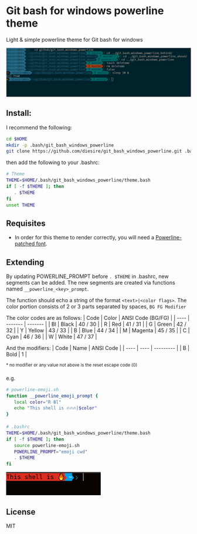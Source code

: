# Git bash for windows powerline theme

Light & simple powerline theme for Git bash for windows

![ScreenShot](screenshot.png)


## Install:

I recommend the following:

```bash
cd $HOME
mkdir -p .bash/git_bash_windows_powerline
git clone https://github.com/diesire/git_bash_windows_powerline.git .bash/git_bash_windows_powerline
```

then add the following to your .bashrc:

```bash
# Theme
THEME=$HOME/.bash/git_bash_windows_powerline/theme.bash
if [ -f $THEME ]; then
   . $THEME
fi
unset THEME
```

## Requisites

* In order for this theme to render correctly, you will need a
[Powerline-patched font](https://github.com/powerline/fonts).

## Extending
By updating POWERLINE_PROMPT before `. $THEME` in .bashrc, new segments can be added. The new segments are created via functions named `__powerline_<key>_prompt`.

The function should echo a string of the format `<text>|<color flags>`.
The color portion consists of 2 or 3 parts separated by spaces, `BG FG Modifier`

The color codes are as follows:
| Code | Color   | ANSI Code (BG/FG) |
| ---- | ------- | ------- |
| Bl   | Black   | 40 / 30 |
| R    | Red     | 41 / 31 |
| G    | Green   | 42 / 32 |
| Y    | Yellow  | 43 / 33 |
| B    | Blue    | 44 / 34 |
| M    | Magenta | 45 / 35 |
| C    | Cyan    | 46 / 36 |
| W    | White   | 47 / 37 |

And the modifiers:
| Code | Name | ANSI Code |
| ---- | ---- | --------- |
| B    | Bold | 1         |

<sup>* no modifier or any value not above is the reset escape code (0)</sup>

e.g.
```bash
# powerline-emoji.sh
function __powerline_emoji_prompt {
   local color="R Bl"
   echo "This shell is 🔥🔥🔥|$color"
}

# .bashrc
THEME=$HOME/.bash/git_bash_windows_powerline/theme.bash
if [ -f $THEME ]; then
   source powerline-emoji.sh
   POWERLINE_PROMPT="emoji cwd"
   . $THEME
fi
```
![ScreenShot](customized_screenshot.png)
## License

MIT
